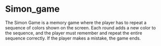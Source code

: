 # Simon_game

The Simon Game is a memory game where the player has to repeat a sequence of colors shown on the screen. Each round adds a new color to the sequence, and the player must remember and repeat the entire sequence correctly. If the player makes a mistake, the game ends.

